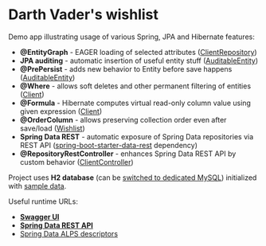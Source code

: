# Darth Vader's wishlist

<p>Demo app illustrating usage of various Spring, JPA and Hibernate features:</p>

* **@EntityGraph** - EAGER loading of selected attributes ([ClientRepository](src/main/java/dk/cngroup/fetch/repository/ClientRepository.java))
* **JPA auditing** - automatic insertion of useful entity stuff ([AuditableEntity](src/main/java/dk/cngroup/fetch/entity/AuditableEntity.java))
* **@PrePersist** - adds new behavior to Entity before save happens ([AuditableEntity](src/main/java/dk/cngroup/fetch/entity/AuditableEntity.java))
* **@Where** - allows soft deletes and other permanent filtering of entities ([Client](src/main/java/dk/cngroup/fetch/entity/Client.java))
* **@Formula** - Hibernate computes virtual read-only column value using given expression ([Client](src/main/java/dk/cngroup/fetch/entity/Client.java))
* **@OrderColumn** - allows preserving collection order even after save/load ([Wishlist](src/main/java/dk/cngroup/fetch/entity/Wishlist.java))
* **Spring Data REST** - automatic exposure of Spring Data repositories via REST API ([spring-boot-starter-data-rest](build.gradle) dependency)
* **@RepositoryRestController** - enhances Spring Data REST API by custom behavior ([ClientController](src/main/java/dk/cngroup/fetch/controller/ClientController.java))

Project uses **H2 database** (can be [switched to dedicated MySQL](src/main/resources/application.yml)) initialized with [sample data](src/main/java/dk/cngroup/fetch/DatabaseInitializer.java).

Useful runtime URLs:
* **[Swagger UI](http://localhost:8080/openapi/swagger)**
* **[Spring Data REST API](http://localhost:8080)**
* [Spring Data ALPS descriptors](http://localhost:8080/profile)

